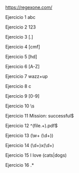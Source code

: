 https://regexone.com/

Ejercicio 1
abc

Ejercicio 2
123

Ejercicio 3
[.]

Ejercicio 4
[cmf]

Ejercicio 5
[hd]

Ejercicio 6
[A-Z]

Ejercicio 7
wazz+up

Ejercicio 8
c

Ejercicio 9
[0-9]

Ejercicio 10
\s

Ejercicio 11
Mission: successful$

Ejercicio 12
^(file.+)\.pdf$

Ejercicio 13
(\w+ (\d+))

Ejercicio 14
(\d+)x(\d+)

Ejercicio 15
I love (cats|dogs)

Ejercicio 16
.*

